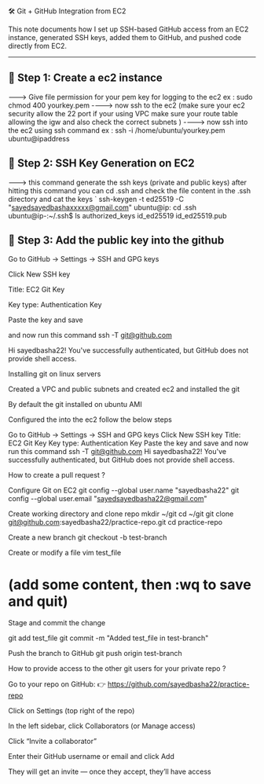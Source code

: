 
 🛠️ Git + GitHub Integration from EC2

This note documents how I set up SSH-based GitHub access from an EC2 instance, generated SSH keys, added them to GitHub, and pushed code directly from EC2.

---

## 🔑 Step 1: Create a ec2 instance 
---> Give file permission for your pem key for logging to the ec2 
  ex : sudo chmod 400 yourkey.pem 
----> now ssh to the ec2 (make sure your ec2 security allow the 22 port if your using VPC make sure your route table allowing the igw and also check the correct subnets )
----> now ssh into the ec2 using ssh command 
ex : ssh -i /home/ubuntu/yourkey.pem ubuntu@ipaddress 

## 🔑 Step 2: SSH Key Generation on EC2
---> this command generate the ssh keys (private and public keys) after hitting this command you can cd .ssh and check the file content in the .ssh directory and cat the keys 
`
ssh-keygen -t ed25519 -C "sayedsayedbashaxxxxx@gmail.com"
 ubuntu@ip: cd .ssh
ubuntu@ip-:~/.ssh$ ls
authorized_keys  id_ed25519  id_ed25519.pub

## 🔑 Step 3: Add the public key into the github
Go to GitHub → Settings → SSH and GPG keys

Click New SSH key

Title: EC2 Git Key

Key type: Authentication Key

Paste the key and save

and now run this command 
ssh -T git@github.com

Hi sayedbasha22! You've successfully authenticated, but GitHub does not provide shell access.


Installing git on linux servers 

Created a VPC and public subnets and created ec2 and installed the git 


By default the git installed on ubuntu AMI 


Configured the into the ec2 follow the below steps 

Go to GitHub → Settings → SSH and GPG keys
Click New SSH key
Title: EC2 Git Key
Key type: Authentication Key
Paste the key and save
and now run this command ssh -T git@github.com
Hi sayedbasha22! You've successfully authenticated, but GitHub does not provide shell access.




How to create a pull request ?


Configure Git on EC2
git config --global user.name "sayedbasha22"
git config --global user.email "sayedsayedbasha22@gmail.com"


Create working directory and clone repo
mkdir ~/git
cd ~/git
git clone git@github.com:sayedbasha22/practice-repo.git
cd practice-repo


Create a new branch
git checkout -b test-branch


Create or modify a file
vim test_file
# (add some content, then :wq to save and quit)


Stage and commit the change

git add test_file
git commit -m "Added test_file in test-branch"


Push the branch to GitHub 
git push origin test-branch

How to provide access to the other git users for your private repo ?

Go to your repo on GitHub:
 👉 https://github.com/sayedbasha22/practice-repo


Click on Settings (top right of the repo)


In the left sidebar, click Collaborators (or Manage access)


Click “Invite a collaborator”


Enter their GitHub username or email and click Add


They will get an invite — once they accept, they’ll have access
























